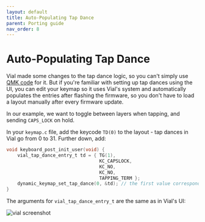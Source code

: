 ```yaml
---
layout: default
title: Auto-Populating Tap Dance
parent: Porting guide
nav_order: 8
---
```


# Auto-Populating Tap Dance

Vial made some changes to the tap dance logic, so you can't simply use [QMK code](https://docs.qmk.fm/#/feature_tap_dance) for it. But if you're familiar with setting up tap dances using the UI, you can edit your keymap so it uses Vial's system and automatically populates the entries after flashing the firmware, so you don't have to load a layout manually after every firmware update.

In our example, we want to toggle between layers when tapping, and sending `CAPS_LOCK` on hold.

In your `keymap.c` file, add the keycode `TD(0)` to the layout - tap dances in Vial go from 0 to 31.
Further down, add:
```c
void keyboard_post_init_user(void) {
    vial_tap_dance_entry_t td = { TG(1),
                                  KC_CAPSLOCK,
                                  KC_NO,
                                  KC_NO,
                                  TAPPING_TERM };
    dynamic_keymap_set_tap_dance(0, &td); // the first value corresponds to the TD(i) slot
}
```
The arguments for `vial_tap_dance_entry_t` are the same as in Vial's UI:

![vial screenshot](https://user-images.githubusercontent.com/82843921/201093073-968be14a-bba4-4b14-baee-71eb58ae87d2.png)
